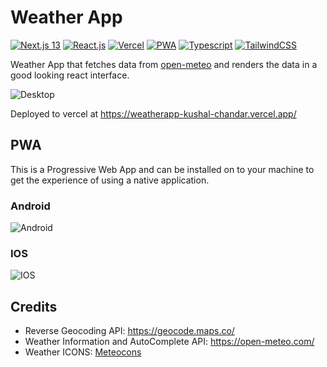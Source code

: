 # Weather App

[![Next.js 13](https://img.shields.io/badge/Next.js-000?logo=nextdotjs&logoColor=fff)](https://nextjs.org/blog/next-13)
[![React.js](https://img.shields.io/badge/React-20232A?logo=react&logoColor=61DAFB)](https://react.dev/)
[![Vercel](https://img.shields.io/badge/Vercel-000000?logo=vercel&logoColor=white)](https://vercel.com/)
[![PWA](https://img.shields.io/badge/PWA-5A0FC8?logoColor=39366&logo=PWA)](https://web.dev/what-are-pwas/)
[![Typescript](https://img.shields.io/badge/TypeScript-007ACC?logo=typescript&logoColor=white)](https://www.typescriptlang.org/)
[![TailwindCSS](https://img.shields.io/badge/Tailwind_CSS-38B2AC?logo=tailwind-css&logoColor=white)](https://tailwindcss.com/)

Weather App that fetches data from [open-meteo](https://open-meteo.com/en/docs) and renders the data in a good looking react interface.

![Desktop](/media/Desktop.gif)

Deployed to vercel at <https://weatherapp-kushal-chandar.vercel.app/>

## PWA

This is a Progressive Web App and can be installed on to your machine to get the experience of using a native application.

### Android

![Android](/media/Android.gif)

### IOS

![IOS](/media/Iphone.gif)

## Credits

- Reverse Geocoding API: <https://geocode.maps.co/>
- Weather Information and AutoComplete API: <https://open-meteo.com/>
- Weather ICONS: [Meteocons](https://bas.dev/work/meteocons)

